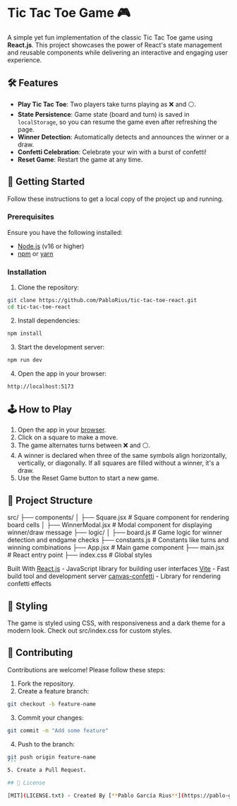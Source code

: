 # Tic Tac Toe Game 🎮

A simple yet fun implementation of the classic Tic Tac Toe game using **React.js**. This project showcases the power of React's state management and reusable components while delivering an interactive and engaging user experience.

## 🛠 Features

- **Play Tic Tac Toe**: Two players take turns playing as ❌ and ⚪.
- **State Persistence**: Game state (board and turn) is saved in `localStorage`, so you can resume the game even after refreshing the page.
- **Winner Detection**: Automatically detects and announces the winner or a draw.
- **Confetti Celebration**: Celebrate your win with a burst of confetti!
- **Reset Game**: Restart the game at any time.

## 🚀 Getting Started

Follow these instructions to get a local copy of the project up and running.

### Prerequisites

Ensure you have the following installed:
- [Node.js](https://nodejs.org/) (v16 or higher)
- [npm](https://www.npmjs.com/) or [yarn](https://yarnpkg.com/)

### Installation

   1. Clone the repository:
   ```bash
   git clone https://github.com/PabloRius/tic-tac-toe-react.git
   cd tic-tac-toe-react
   ```
   2. Install dependencies:
   ```bash
   npm install
   ```
   3. Start the development server:
   ```bash
   npm run dev
   ```
   4. Open the app in your browser:

   ```bash
   http://localhost:5173
   ```

## 🕹️ How to Play
  1. Open the app in your [browser](http://localhost:5173).
  2. Click on a square to make a move.
  3. The game alternates turns between ❌ and ⚪.
  4. A winner is declared when three of the same symbols align horizontally, vertically, or diagonally. If all squares are filled without a winner, it's a draw.
  5. Use the Reset Game button to start a new game.

## 📂 Project Structure

src/
├── components/ 
│   ├── Square.jsx          # Square component for rendering board cells
│   ├── WinnerModal.jsx     # Modal component for displaying winner/draw message
├── logic/
│   ├── board.js            # Game logic for winner detection and endgame checks
├── constants.js            # Constants like turns and winning combinations
├── App.jsx                 # Main game component
├── main.jsx                # React entry point
├── index.css               # Global styles

Built With
[React.js](https://react.dev/) - JavaScript library for building user interfaces
[Vite](https://vite.dev/) - Fast build tool and development server
[canvas-confetti](https://github.com/catdad/canvas-confetti) - Library for rendering confetti effects

## 🎨 Styling
The game is styled using CSS, with responsiveness and a dark theme for a modern look. Check out src/index.css for custom styles.

## 🤝 Contributing
Contributions are welcome! Please follow these steps:

  1. Fork the repository.
  2. Create a feature branch:
  ```bash
  git checkout -b feature-name
  ```
  3. Commit your changes:
  ```bash
  git commit -m "Add some feature"
  ```
  4. Push to the branch:
  ````bash
  git push origin feature-name
  ```
  5. Create a Pull Request.

## 🔑 License

[MIT](LICENSE.txt) - Created By [**Pablo García Rius**](https://pablo-garcia-rius.vercel.app/).
